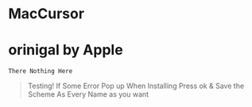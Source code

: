 # MacCursor
# orinigal by Apple
```
There Nothing Here
```
> Testing!
> If Some Error Pop up When Installing Press ok & Save the Scheme As Every Name as you want
